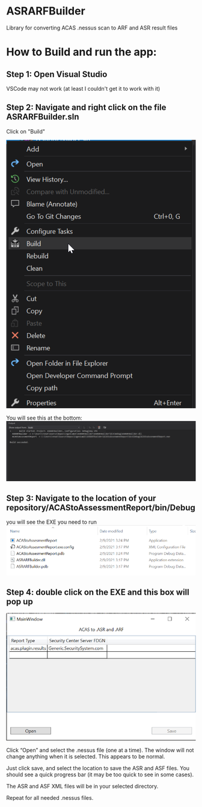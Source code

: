 # ASRARFBuilder
Library for converting ACAS .nessus scan to ARF and ASR result files

# How to Build and run the app:
## Step 1: Open Visual Studio
VSCode may not work (at least I couldn't get it to work with it)

## Step 2: Navigate and right click on the file ASRARFBuilder.sln
Click on "Build"

<img src="build.png">



You will see this at the bottom:
<img src="buildSucceeded.png">



## Step 3: Navigate to the location of your repository/ACAStoAssessmentReport/bin/Debug 
you will see the EXE you need to run
<img src="exe.png">

## Step 4: double click on the EXE and this box will pop up
<img src="mainWindow.png">

Click “Open” and select the .nessus file (one at a time). The window will not change anything when it is selected. This appears to be normal. 

Just click save, and select the location to save the ASR and ASF files. You should see a quick progress bar (it may be too quick to see in some cases).

The ASR and ASF XML files will be in your selected directory.

Repeat for all needed .nessus files.
